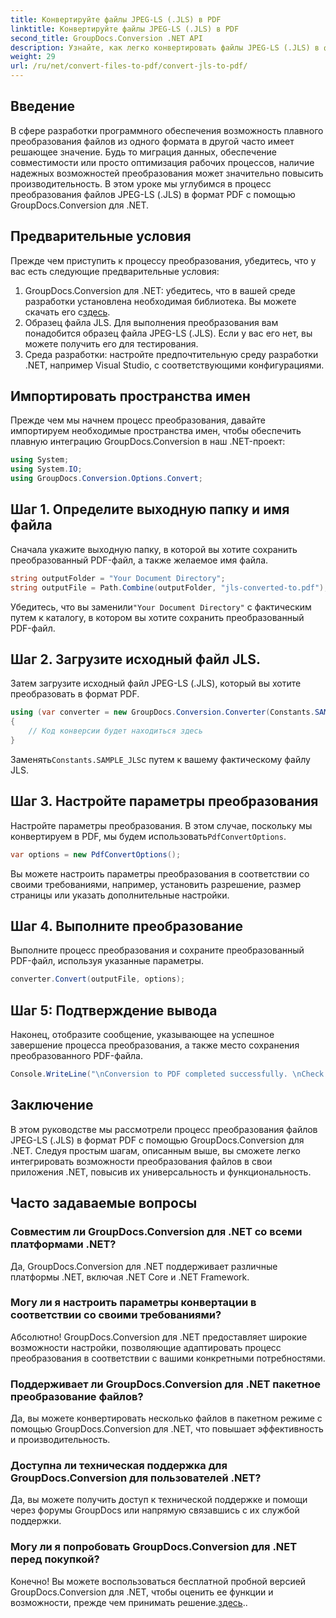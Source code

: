 ```yaml
---
title: Конвертируйте файлы JPEG-LS (.JLS) в PDF
linktitle: Конвертируйте файлы JPEG-LS (.JLS) в PDF
second_title: GroupDocs.Conversion .NET API
description: Узнайте, как легко конвертировать файлы JPEG-LS (.JLS) в формат PDF с помощью GroupDocs.Conversion для .NET. Расширьте свои возможности преобразования файлов.
weight: 29
url: /ru/net/convert-files-to-pdf/convert-jls-to-pdf/
---
```

## Введение
В сфере разработки программного обеспечения возможность плавного преобразования файлов из одного формата в другой часто имеет решающее значение. Будь то миграция данных, обеспечение совместимости или просто оптимизация рабочих процессов, наличие надежных возможностей преобразования может значительно повысить производительность. В этом уроке мы углубимся в процесс преобразования файлов JPEG-LS (.JLS) в формат PDF с помощью GroupDocs.Conversion для .NET.
## Предварительные условия
Прежде чем приступить к процессу преобразования, убедитесь, что у вас есть следующие предварительные условия:
1. GroupDocs.Conversion для .NET: убедитесь, что в вашей среде разработки установлена необходимая библиотека. Вы можете скачать его с[здесь](https://releases.groupdocs.com/conversion/net/).
2. Образец файла JLS. Для выполнения преобразования вам понадобится образец файла JPEG-LS (.JLS). Если у вас его нет, вы можете получить его для тестирования.
3. Среда разработки: настройте предпочтительную среду разработки .NET, например Visual Studio, с соответствующими конфигурациями.

## Импортировать пространства имен
Прежде чем мы начнем процесс преобразования, давайте импортируем необходимые пространства имен, чтобы обеспечить плавную интеграцию GroupDocs.Conversion в наш .NET-проект:
```csharp
using System;
using System.IO;
using GroupDocs.Conversion.Options.Convert;
```

## Шаг 1. Определите выходную папку и имя файла
Сначала укажите выходную папку, в которой вы хотите сохранить преобразованный PDF-файл, а также желаемое имя файла.
```csharp
string outputFolder = "Your Document Directory";
string outputFile = Path.Combine(outputFolder, "jls-converted-to.pdf");
```
 Убедитесь, что вы заменили`"Your Document Directory"` с фактическим путем к каталогу, в котором вы хотите сохранить преобразованный PDF-файл.
## Шаг 2. Загрузите исходный файл JLS.
Затем загрузите исходный файл JPEG-LS (.JLS), который вы хотите преобразовать в формат PDF.
```csharp
using (var converter = new GroupDocs.Conversion.Converter(Constants.SAMPLE_JLS))
{
    // Код конверсии будет находиться здесь
}
```
 Заменять`Constants.SAMPLE_JLS`с путем к вашему фактическому файлу JLS.
## Шаг 3. Настройте параметры преобразования
 Настройте параметры преобразования. В этом случае, поскольку мы конвертируем в PDF, мы будем использовать`PdfConvertOptions`.
```csharp
var options = new PdfConvertOptions();
```
Вы можете настроить параметры преобразования в соответствии со своими требованиями, например, установить разрешение, размер страницы или указать дополнительные настройки.
## Шаг 4. Выполните преобразование
Выполните процесс преобразования и сохраните преобразованный PDF-файл, используя указанные параметры.
```csharp
converter.Convert(outputFile, options);
```
## Шаг 5: Подтверждение вывода
Наконец, отобразите сообщение, указывающее на успешное завершение процесса преобразования, а также место сохранения преобразованного PDF-файла.
```csharp
Console.WriteLine("\nConversion to PDF completed successfully. \nCheck output in {0}", outputFolder);
```

## Заключение
В этом руководстве мы рассмотрели процесс преобразования файлов JPEG-LS (.JLS) в формат PDF с помощью GroupDocs.Conversion для .NET. Следуя простым шагам, описанным выше, вы сможете легко интегрировать возможности преобразования файлов в свои приложения .NET, повысив их универсальность и функциональность.
## Часто задаваемые вопросы
### Совместим ли GroupDocs.Conversion для .NET со всеми платформами .NET?
Да, GroupDocs.Conversion для .NET поддерживает различные платформы .NET, включая .NET Core и .NET Framework.
### Могу ли я настроить параметры конвертации в соответствии со своими требованиями?
Абсолютно! GroupDocs.Conversion для .NET предоставляет широкие возможности настройки, позволяющие адаптировать процесс преобразования в соответствии с вашими конкретными потребностями.
### Поддерживает ли GroupDocs.Conversion для .NET пакетное преобразование файлов?
Да, вы можете конвертировать несколько файлов в пакетном режиме с помощью GroupDocs.Conversion для .NET, что повышает эффективность и производительность.
### Доступна ли техническая поддержка для GroupDocs.Conversion для пользователей .NET?
Да, вы можете получить доступ к технической поддержке и помощи через форумы GroupDocs или напрямую связавшись с их службой поддержки.
### Могу ли я попробовать GroupDocs.Conversion для .NET перед покупкой?
 Конечно! Вы можете воспользоваться бесплатной пробной версией GroupDocs.Conversion для .NET, чтобы оценить ее функции и возможности, прежде чем принимать решение.[здесь](https://releases.groupdocs.com/conversion/net/)..